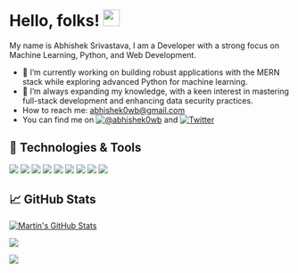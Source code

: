 # Hello, folks! <img src="https://raw.githubusercontent.com/MartinHeinz/MartinHeinz/master/wave.gif" width="30px" height="30px"/>
My name is Abhishek Srivastava, I am a Developer with a strong focus on Machine Learning, Python, and Web Development.

-  🔭 I’m currently working on building robust applications with the MERN stack while exploring advanced Python for machine learning.
-  🌱 I’m always expanding my knowledge, with a keen interest in mastering full-stack development and enhancing data security practices.
-  How to reach me: abhishek0wb@gmail.com
-  You can find me on [![@abhishek0wb][3.21]][3] and [![Twitter](https://img.shields.io/twitter/url/https/twitter.com/cloudposse.svg?style=social&label=Follow%20%40abhishek0wb)](https://twitter.com/abhishek0wb)


<!-- - 🤔 I’m looking for help with KaboomJs. -->


## 🔧 Technologies & Tools
![](https://img.shields.io/badge/Code-Python-informational?style=flat&logo=python&logoColor=white&color=#3776AB)
![](https://img.shields.io/badge/Code-JavaScript-informational?style=flat&logo=javascript&logoColor=white&color=#F7DF1E)
![](https://img.shields.io/badge/Markup-html5-informational?style=flat&logo=html5&logoColor=white&color=#E34F26)
![](https://img.shields.io/badge/Style-css-informational?style=flat&logo=csswizardry&logoColor=white&color=#E34F26)
![](https://img.shields.io/badge/Style-Bootstrap-informational?style=flat&logo=bootstrap&logoColor=white&color=#E34F26)
![](https://img.shields.io/badge/Dev-Git-informational?style=flat&logo=git&logoColor=white&color=#E34F26)
![](https://img.shields.io/badge/Editor-VSCode-informational?style=flat&logo=visualstudiocode&logoColor=white&color=#E34F26)
![](https://img.shields.io/badge/Design-Figma-informational?style=flat&logo=figma&logoColor=white&color=#E34F26)
![](https://img.shields.io/badge/Design-Ai-informational?style=flat&logo=adobeillustrator&logoColor=white&color=#E34F26)

## &#x1f4c8; GitHub Stats

<a href="https://github.com/abhishek0wb">
  <img align="center" src="https://github-readme-stats.vercel.app/api?username=abhishek0wb&show_icons=true&line_height=27&count_private=true&theme=dracula" alt="Martin's GitHub Stats" />
</a>

![](https://github-readme-stats.vercel.app/api/top-langs/?username=abhishek0wb&theme=dark&hide_border=false&include_all_commits=false&count_private=false&layout=compact)


![](https://komarev.com/ghpvc/?username=abhishek0wb)

<!-- icons with padding -->

[1.1]: http://i.imgur.com/tXSoThF.png (twitter icon with padding)
[2.1]: http://i.imgur.com/0o48UoR.png (github icon with padding)

<!-- icons without padding -->

[1.2]: http://i.imgur.com/wWzX9uB.png (twitter icon without padding)
[2.2]: http://i.imgur.com/9I6NRUm.png (github icon without padding)
[3.2]: https://raw.githubusercontent.com/MartinHeinz/MartinHeinz/master/linkedin-3-16.png (LinkedIn icon without padding)
[3.21]: https://img.shields.io/badge/LinkedIn-0077B5?style=for-the-badge&logo=linkedin&logoColor=white (Another LinkedIn icon)


<!-- links to your social media accounts -->

[2]: https://github.com/abhishek0wb/
[3]: https://www.linkedin.com/in/abhishek0wb/wb/



<!-- Resources -->
<!-- Icons: https://simpleicons.org/ -->
<!-- GitHub Stats: https://github.com/anuraghazra/github-readme-stats -->
<!-- Emojis: https://emojipedia.org/emoji/ -->
<!-- HTML Emojis: https://www.fileformat.info/index.htm -->
<!-- Shields: https://shields.io/ -->
<!-- Awesome GitHub Profile README: https://github.com/abhisheknaiidu/awesome-github-profile-readme -->
